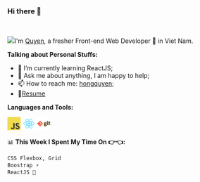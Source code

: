 ### Hi there 👋
<br />

<img src="https://media.giphy.com/media/mGcNjsfWAjY5AEZNw6/giphy.gif" width="50">I'm [Quyen](https://www.linkedin.com/in/nguyen-thi-hong-quyen-b357b3203/), a fresher Front-end Web Developer 🚀 in Viet Nam.
  
**Talking about Personal Stuffs:**

- 🌱 I’m currently learning ReactJS; 
- 💬 Ask me about anything, I am happy to help;
- 📫 How to reach me: [hongquyen](https://www.linkedin.com/in/nguyen-thi-hong-quyen-b357b3203/);
- 📝[Resume](https://drive.google.com/)

**Languages and Tools:**  

<code><img height="30" src="https://raw.githubusercontent.com/github/explore/80688e429a7d4ef2fca1e82350fe8e3517d3494d/topics/javascript/javascript.png"></code>
<code><img height="30" src="https://raw.githubusercontent.com/github/explore/80688e429a7d4ef2fca1e82350fe8e3517d3494d/topics/react/react.png"></code>
<code><img height="30" src="https://raw.githubusercontent.com/github/explore/80688e429a7d4ef2fca1e82350fe8e3517d3494d/topics/git/git.png"></code>

📊 **This Week I Spent My Time On 👉👈:**
<!--START_SECTION:waka-->
```text
CSS Flexbox, Grid 
Boostrap ⚡                          
ReactJS 🤔                
```
<!--END_SECTION:waka-->

